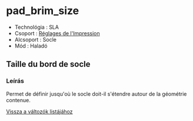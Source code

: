 # pad\_brim\_size

* Technológia : SLA
* Csoport : [Réglages de l'Impression](../sla_printer/sla_parameters.md)
* Alcsoport : Socle
* Mód : Haladó

## Taille du bord de socle

### Leírás

Permet de définir jusqu'où le socle doit-il s'étendre autour de la géométrie contenue.

[Vissza a változók listájához](variable_list.md)

